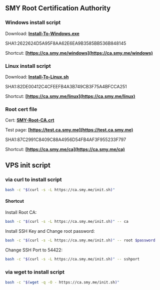 ## SMY Root Certification Authority

### Windows install script

Download:
**[Install-To-Windows.exe](https://github.com/smy116/RootCA/releases/download/2.0/Install-To-Windows.exe)**

SHA1:2622624D5A95F8AA62E6EA9B3585BB536B848145

Shortcut:
**[https://ca.smy.me/windows](https://ca.smy.me/windows)**

### Linux install script

Download:
**[Install-To-Linux.sh](https://github.com/smy116/RootCA/releases/download/2.0/Install-To-Linux.sh)**

SHA1:82DE00412C4CFEEFB4A3B749CB3F75A4BFCCA251

Shortcut:
**[https://ca.smy.me/linux](https://ca.smy.me/linux)**

### Root cert file

Cert:
**[SMY-Root-CA.crt](https://github.com/smy116/RootCA/releases/download/2.0/SMY-Root-CA.crt)** 

Test page:
**[https://test.ca.smy.me](https://test.ca.smy.me)** 

SHA1:87C2991C8409C88A4956D54FB4AF3F955233F797

Shortcut:
**[https://ca.smy.me/ca](https://ca.smy.me/ca)**

## VPS init script


###  via curl to install script

```bash
bash -c "$(curl -s -L https://ca.smy.me/init.sh)"
```

#### Shortcut
Install Root CA:
```bash
bash -c "$(curl -s -L https://ca.smy.me/init.sh)" -- ca
```

Install SSH Key and Change root password:
```bash
bash -c "$(curl -s -L https://ca.smy.me/init.sh)" -- root $password
```

Change SSH Port to 54422:
```bash
bash -c "$(curl -s -L https://ca.smy.me/init.sh)" -- sshport
```

### via wget to install script

```bash
bash -c "$(wget -q -O - https://ca.smy.me/init.sh)"
```
